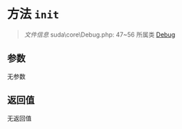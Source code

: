 # 方法 `init`

> *文件信息* suda\core\Debug.php: 47~56
> 所属类 [Debug](../Debug.md)




## 参数


无参数


## 返回值

无返回值

